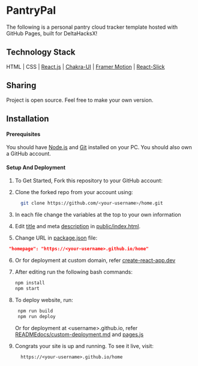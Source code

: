 # PantryPal
The following is a personal pantry cloud tracker template hosted with GitHub Pages, built for DeltaHacksX! 

## Technology Stack
HTML | CSS | [React.js](https://react.dev/) | [Chakra-UI](https://chakra-ui.com/) | [Framer Motion](https://www.framer.com/motion/) | [React-Slick](https://react-slick.neostack.com/)

## Sharing
Project is open source. Feel free to make your own version.

## Installation
#### Prerequisites
You should have [Node.js](https://nodejs.org/en) and [Git](https://git-scm.com/) installed on your PC. You should also own a GitHub account.

#### Setup And Deployment 

1. To Get Started, Fork this repository to your GitHub account:
2. Clone the forked repo from your account using:

   ```bash
     git clone https://github.com/<your-username>/home.git
   ```

3. In each file change the variables at the top to your own information

4. Edit [title](./public/index.html#L34) and meta [description](./public/index.html#L13) in [public/index.html](./public/index.html).

5.  Change URL in [package.json](./package.json) file:

   ```json
    "homepage": "https://<your-username>.github.io/home"
   ```
6. Or for deployment at custom domain, refer [create-react-app.dev](https://create-react-app.dev/docs/deployment/#step-1-add-homepage-to-packagejson)

7. After editing run the following bash commands:

   ```bash
   npm install
   npm start
   ```

8. To deploy website, run:

   ```bash
    npm run build
    npm run deploy
   ```

   Or for deployment at \<username>.github.io, refer [READMEdocs/custom-deployment.md](./READMEdocs/custom-deployment.md) and [pages.js](./pages.js)

9. Congrats your site is up and running. To see it live, visit:

   ```https
     https://<your-username>.github.io/home
   ```




